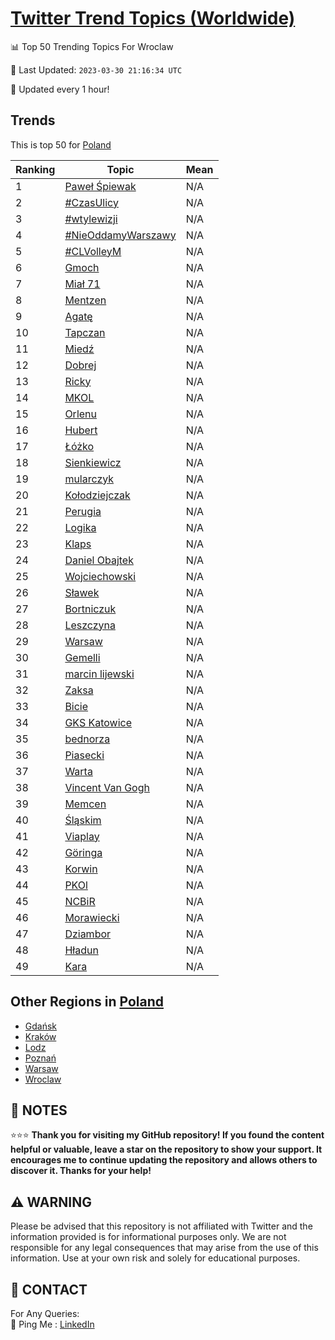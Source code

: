 [Twitter Trend Topics (Worldwide)](https://github.com/ErcinDedeoglu/Twitter-Trend-Topics)
==========


📊 Top 50 Trending Topics For Wroclaw

📆 Last Updated: `2023-03-30 21:16:34 UTC`

🔧 Updated every 1 hour!


## Trends

This is top 50 for [Poland](</Poland>)

| Ranking | Topic | Mean |
| ------- | ------------ | ------------ |
| 1 | [Paweł Śpiewak](http://twitter.com/search?q=Pawe%c5%82+%c5%9apiewak) | N/A |
| 2 | [#CzasUlicy](http://twitter.com/search?q=%23CzasUlicy) | N/A |
| 3 | [#wtylewizji](http://twitter.com/search?q=%23wtylewizji) | N/A |
| 4 | [#NieOddamyWarszawy](http://twitter.com/search?q=%23NieOddamyWarszawy) | N/A |
| 5 | [#CLVolleyM](http://twitter.com/search?q=%23CLVolleyM) | N/A |
| 6 | [Gmoch](http://twitter.com/search?q=Gmoch) | N/A |
| 7 | [Miał 71](http://twitter.com/search?q=Mia%c5%82+71) | N/A |
| 8 | [Mentzen](http://twitter.com/search?q=Mentzen) | N/A |
| 9 | [Agatę](http://twitter.com/search?q=Agat%c4%99) | N/A |
| 10 | [Tapczan](http://twitter.com/search?q=Tapczan) | N/A |
| 11 | [Miedź](http://twitter.com/search?q=Mied%c5%ba) | N/A |
| 12 | [Dobrej](http://twitter.com/search?q=Dobrej) | N/A |
| 13 | [Ricky](http://twitter.com/search?q=Ricky) | N/A |
| 14 | [MKOL](http://twitter.com/search?q=MKOL) | N/A |
| 15 | [Orlenu](http://twitter.com/search?q=Orlenu) | N/A |
| 16 | [Hubert](http://twitter.com/search?q=Hubert) | N/A |
| 17 | [Łóżko](http://twitter.com/search?q=%c5%81%c3%b3%c5%bcko) | N/A |
| 18 | [Sienkiewicz](http://twitter.com/search?q=Sienkiewicz) | N/A |
| 19 | [mularczyk](http://twitter.com/search?q=mularczyk) | N/A |
| 20 | [Kołodziejczak](http://twitter.com/search?q=Ko%c5%82odziejczak) | N/A |
| 21 | [Perugia](http://twitter.com/search?q=Perugia) | N/A |
| 22 | [Logika](http://twitter.com/search?q=Logika) | N/A |
| 23 | [Klaps](http://twitter.com/search?q=Klaps) | N/A |
| 24 | [Daniel Obajtek](http://twitter.com/search?q=Daniel+Obajtek) | N/A |
| 25 | [Wojciechowski](http://twitter.com/search?q=Wojciechowski) | N/A |
| 26 | [Sławek](http://twitter.com/search?q=S%c5%82awek) | N/A |
| 27 | [Bortniczuk](http://twitter.com/search?q=Bortniczuk) | N/A |
| 28 | [Leszczyna](http://twitter.com/search?q=Leszczyna) | N/A |
| 29 | [Warsaw](http://twitter.com/search?q=Warsaw) | N/A |
| 30 | [Gemelli](http://twitter.com/search?q=Gemelli) | N/A |
| 31 | [marcin lijewski](http://twitter.com/search?q=marcin+lijewski) | N/A |
| 32 | [Zaksa](http://twitter.com/search?q=Zaksa) | N/A |
| 33 | [Bicie](http://twitter.com/search?q=Bicie) | N/A |
| 34 | [GKS Katowice](http://twitter.com/search?q=GKS+Katowice) | N/A |
| 35 | [bednorza](http://twitter.com/search?q=bednorza) | N/A |
| 36 | [Piasecki](http://twitter.com/search?q=Piasecki) | N/A |
| 37 | [Warta](http://twitter.com/search?q=Warta) | N/A |
| 38 | [Vincent Van Gogh](http://twitter.com/search?q=Vincent+Van+Gogh) | N/A |
| 39 | [Memcen](http://twitter.com/search?q=Memcen) | N/A |
| 40 | [Śląskim](http://twitter.com/search?q=%c5%9al%c4%85skim) | N/A |
| 41 | [Viaplay](http://twitter.com/search?q=Viaplay) | N/A |
| 42 | [Göringa](http://twitter.com/search?q=G%c3%b6ringa) | N/A |
| 43 | [Korwin](http://twitter.com/search?q=Korwin) | N/A |
| 44 | [PKOl](http://twitter.com/search?q=PKOl) | N/A |
| 45 | [NCBiR](http://twitter.com/search?q=NCBiR) | N/A |
| 46 | [Morawiecki](http://twitter.com/search?q=Morawiecki) | N/A |
| 47 | [Dziambor](http://twitter.com/search?q=Dziambor) | N/A |
| 48 | [Hładun](http://twitter.com/search?q=H%c5%82adun) | N/A |
| 49 | [Kara](http://twitter.com/search?q=Kara) | N/A |



## Other Regions in [Poland](</Poland>)

* [Gdańsk](</Poland/Gdańsk.md>)
* [Kraków](</Poland/Kraków.md>)
* [Lodz](</Poland/Lodz.md>)
* [Poznań](</Poland/Poznań.md>)
* [Warsaw](</Poland/Warsaw.md>)
* [Wroclaw](</Poland/Wroclaw.md>)



## 📝 NOTES

⭐⭐⭐ **Thank you for visiting my GitHub repository! If you found the content helpful or valuable, leave a star on the repository to show your support. It encourages me to continue updating the repository and allows others to discover it. Thanks for your help!**


## ⚠️ WARNING

Please be advised that this repository is not affiliated with Twitter and the information provided is for informational purposes only. We are not responsible for any legal consequences that may arise from the use of this information. Use at your own risk and solely for educational purposes.


## 📨 CONTACT

 For Any Queries:  
            🏓 Ping Me : [LinkedIn](https://www.linkedin.com/in/ercindedeoglu/)
